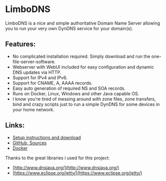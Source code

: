 # LimboDNS

LimboDNS is a nice and simple authoritative Domain Name Server allowing you to run your very own DynDNS service for your domain(s).

## Features:

* No complicated installation required. Simply download and run the one-file-server-software.
* Webserver with WebUI included for easy configuration and dynamic DNS updates via HTTP.
* Support for IPv4 and IPv6.
* Support for CNAME, A, AAAA records.
* Easy auto generation of required NS and SOA records.
* Runs on Docker, Linux, Windows and other Java capable OS.
* I know you're tired of messing around with zone files, zone transfers, bind and crazy scripts just to run a simple DynDNS for some devices in your home network.

## Links:

* [Setup instructions and download](https://limbomedia.net/etc/limbodns)
* [GitHub, Sources](https://github.com/thomaskuh/limbodns)
* [Docker](https://hub.docker.com/r/limbomedia/limbodns/)


Thanks to the great libraries i used for this project:
* [http://www.dnsjava.org/](http://www.dnsjava.org/)
* [https://www.eclipse.org/jetty/](https://www.eclipse.org/jetty/)

